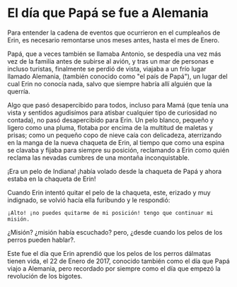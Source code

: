 # El día que Papá se fue a Alemania

Para entender la cadena de eventos que ocurrieron en el cumpleaños de Erin, es necesario remontarse unos meses antes, hasta el mes de Enero.

Papá, que a veces también se llamaba Antonio, se despedía una vez más vez de la familia antes de subirse al avión, y tras un mar de personas e incluso turistas, finalmente se perdió de vista, viajaba a un frío lugar llamado Alemania, (también conocido como "el país de Papá"), un lugar del cual Erin no conocía nada, salvo que siempre habría allí alguién que la querría.

Algo que pasó desapercibido para todos, incluso para Mamá (que tenía una vista y sentidos agudisímos para atisbar cualquier tipo de curiosidad no contada), no pasó desapercibido para Erin.  Un pelo blanco, pequeño y ligero como una pluma, flotaba por encima de la multitud de maletas y prisas;  como un pequeño copo de nieve caía con delicadeza, aterrizando en la manga de la nueva chaqueta de Erin, al tiempo que como una espina se clavaba y fijaba para siempre su posición, reclamando a Erin como quién reclama las nevadas cumbres de una montaña inconquistable.

¡Era un pelo de Indiana! ¡había volado desde la chaqueta de Papá y ahora estaba en la chaqueta de Erin!

Cuando Erin intentó quitar el pelo de la chaqueta, este, erizado y muy indignado, se volvió hacía ella furibundo y le respondió:

    ¡Alto! ¡no puedes quitarme de mi posición! tengo que continuar mi misión.

¿Misión? ¿misión había escuchado? pero, ¿desde cuando los pelos de los perros pueden hablar?.

Este fue el día que Erin aprendió que los pelos de los perros dálmatas tienen vida, el 22 de Enero de 2017, conocido también como el día que Papá viajo a Alemania, pero recordado por siempre como el día que empezó la revolución de los bigotes.
